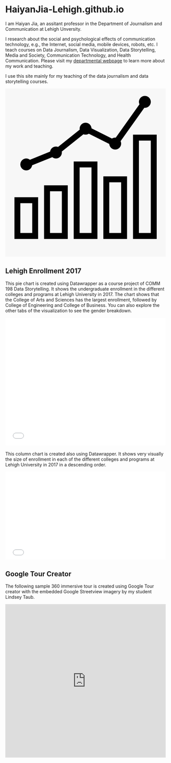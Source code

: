 # HaiyanJia-Lehigh.github.io

I am Haiyan Jia, an assitant professor in the Department of Journalism and Communication at Lehigh Unversity. 

I research about the social and psychological effects of communication technology, e.g., the Internet, social media, mobile devices, robots, etc. I teach courses on Data Journalism, Data Visualization, Data Storytelling, Media and Society, Communication Technology, and Health Communication. Please visit my [departmental webpage](https://journalism.cas2.lehigh.edu/content/haiyan-jia) to learn more about my work and teaching.

I use this site mainly for my teaching of the data journalism and data storytelling courses.

![chart](https://github.com/HaiyanJia-Lehigh/HaiyanJia-Lehigh.github.io/blob/master/chart.png?raw=true)

## Lehigh Enrollment 2017

This pie chart is created using Datawrapper as a course project of COMM 198 Data Storytelling. It shows the undergraduate enrollment in the different colleges and programs at Lehigh University in 2017. The chart shows that the College of Arts and Sciences has the largest enrollment, followed by College of Engineering and College of Business. You can also explore the other tabs of the visualization to see the gender breakdown.


<iframe id="datawrapper-chart-YXETC" src="//datawrapper.dwcdn.net/YXETC/1/" scrolling="no" frameborder="0" allowtransparency="true" style="width: 0; min-width: 100% !important;" height="400"></iframe><script type="text/javascript">if("undefined"==typeof window.datawrapper)window.datawrapper={};window.datawrapper["YXETC"]={},window.datawrapper["YXETC"].embedDeltas={"100":658,"200":495,"300":434,"400":417,"500":400,"700":383,"800":383,"900":383,"1000":383},window.datawrapper["YXETC"].iframe=document.getElementById("datawrapper-chart-YXETC"),window.datawrapper["YXETC"].iframe.style.height=window.datawrapper["YXETC"].embedDeltas[Math.min(1e3,Math.max(100*Math.floor(window.datawrapper["YXETC"].iframe.offsetWidth/100),100))]+"px",window.addEventListener("message",function(a){if("undefined"!=typeof a.data["datawrapper-height"])for(var b in a.data["datawrapper-height"])if("YXETC"==b)window.datawrapper["YXETC"].iframe.style.height=a.data["datawrapper-height"][b]+"px"});</script>





This column chart is created also using Datawrapper. It shows very visually the size of enrollment in each of the different colleges and programs at Lehigh University in 2017 in a descending order. 

<iframe id="datawrapper-chart-YXETC" src="//datawrapper.dwcdn.net/YXETC/2/" scrolling="no" frameborder="0" allowtransparency="true" style="width: 0; min-width: 100% !important;" height="275"></iframe><script type="text/javascript">if("undefined"==typeof window.datawrapper)window.datawrapper={};window.datawrapper["YXETC"]={},window.datawrapper["YXETC"].embedDeltas={"100":550,"200":387,"300":309,"400":292,"500":275,"700":258,"800":258,"900":258,"1000":258},window.datawrapper["YXETC"].iframe=document.getElementById("datawrapper-chart-YXETC"),window.datawrapper["YXETC"].iframe.style.height=window.datawrapper["YXETC"].embedDeltas[Math.min(1e3,Math.max(100*Math.floor(window.datawrapper["YXETC"].iframe.offsetWidth/100),100))]+"px",window.addEventListener("message",function(a){if("undefined"!=typeof a.data["datawrapper-height"])for(var b in a.data["datawrapper-height"])if("YXETC"==b)window.datawrapper["YXETC"].iframe.style.height=a.data["datawrapper-height"][b]+"px"});</script>


## Google Tour Creator

The following sample 360 immersive tour is created using Google Tour creator with the embedded Google Streetview imagery by my student Lindsey Taub.

<iframe width="100%" height="480px" src="https://poly.google.com/view/6rEKb4cchwY/embed?chrome=min" frameborder="0" style="border:none;" allowvr="yes" allow="vr; xr; accelerometer; magnetometer; gyroscope; autoplay;" allowfullscreen mozallowfullscreen="true" webkitallowfullscreen="true" onmousewheel="" ></iframe>
